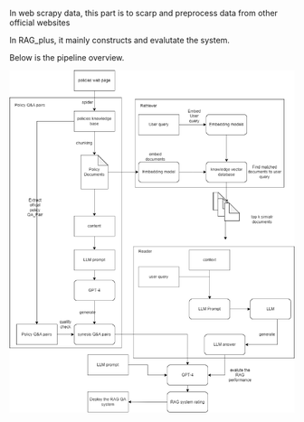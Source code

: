 
In web scrapy data, this part is to scarp and preprocess data from other official websites

In RAG_plus, it mainly constructs and evalutate the system.

Below is the pipeline overview.


![alt text](./figure/RAG_overview.png)